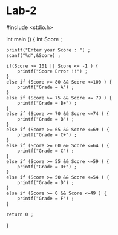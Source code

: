 # Lab-2
#include <stdio.h>


int main () {
	int Score ;
	
	printf("Enter your Score : ") ; 
	scanf("%d",&Score) ;
	
	if(Score >= 101 || Score <= -1 ) {
		printf("Score Error !!") ;
	}
	else if (Score >= 80 && Score <=100 ) {
		printf("Grade = A") ;
	}
	else if (Score >= 75 && Score <= 79 ) {
		printf("Grade = B+") ;
	}
	else if (Score >= 70 && Score <=74 ) {
		printf("Grade = B") ;
	}
	else if (Score >= 65 && Score <=69 ) {
		printf("Grade = C+") ;
	}
	else if (Score >= 60 && Score <=64 ) {
		printf("Grade = C") ;
	}
	else if (Score >= 55 && Score <=59 ) {
		printf("Grade = D+") ;
	}
	else if (Score >= 50 && Score <=54 ) {
		printf("Grade = D") ;
	}
	else if (Score >= 0 && Score <=49 ) {
		printf("Grade = F") ;
	}
	
	return 0 ;	
}
